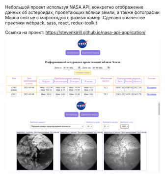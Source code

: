 Небольшой проект используя NASA API, конкретно отображение данных
об астероидах, пролетающих вблизи земли, а также фотографии Марса 
снятые с марсоходов c разных камер. Сделано в качестве практики webpack, sass,
react, redux-toolkit

Ссылка на проект: https://stevenkirill.github.io/nasa-api-application/

![Screenshot](https://github.com/stevenKirill/nasa-api-application/blob/master/asteroids.png?raw=true)

![Screenshot](https://github.com/stevenKirill/nasa-api-application/blob/master/mars.png?raw=true)